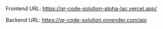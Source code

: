 Frontend URL: https://qr-code-solution-alpha-lac.vercel.app/

Backend URL: https://qr-code-solution.onrender.com/api
